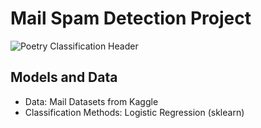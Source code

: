 # Mail Spam Detection Project

![Poetry Classification Header](https://i.resmim.net/i/68747470733a2f2f696d616765732d7769786d702d6564333061383662386334636138383737373335393463322e7769786d702e636f6d2f662f30356466386363322d343431332d346137632d393363372d6462663739393162313861372f6464787a3568342d613834.jpg)

## Models and Data

-   Data: Mail Datasets from Kaggle
-   Classification Methods: Logistic Regression (sklearn)
